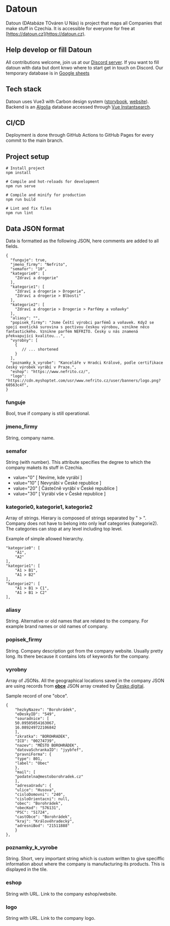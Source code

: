 # Datoun
Datoun (DAtabáze TOváren U Nás) is project that maps all Companies that make stuff in Czechia. It is accessible for everyone for free at [https://datoun.cz](https://datoun.cz).

## Help develop or fill Datoun
All contributions welcome, join us at our [Discord server](https://discord.gg/aDbAabNUeJ). 
If you want to fill datoun with data but dont knwo where to start get in touch on Discord. Our temporary database is in [Google sheets](https://docs.google.com/spreadsheets/d/1AEe_-kzGD-3siz9b7oaILM2IbTCpfKinbhFcpNSnlOg/edit?usp=sharing)

## Tech stack
Datoun uses Vue3 with Carbon design system ([storybook](https://vue.carbondesignsystem.com/?path=/story/carbon--welcome), [website](https://carbondesignsystem.com/)). Backend is an [Algolia](https://dashboard.algolia.com/) database accessed through [Vue Instantsearch](https://www.algolia.com/doc/guides/building-search-ui/what-is-instantsearch/vue/). 

## CI/CD
Deployment is done through GitHub Actions to GitHub Pages for every commit to the main branch.

## Project setup
```
# Install project
npm install

# Compile and hot-reloads for development
npm run serve

# Compile and minify for production
npm run build

# Lint and fix files
npm run lint
```

## Data JSON format
Data is formatted as the following JSON, here comments are added to all fields.

```
{
  "funguje": true,
  "jmeno_firmy": "Nefrito",
  "semafor": "10",
  "kategorie0": [
    "Zdraví a drogerie"
  ],
  "kategorie1": [
    "Zdraví a drogerie > Drogerie",
    "Zdraví a drogerie > Blbosti"
  ],
  "kategorie2": [
    "Zdraví a drogerie > Drogerie > Parfémy a voňavky"
  ],
  "aliasy": "",
  "popisek_firmy": "Jsme Čeští výrobci parfémů a voňavek. Když se spojí exotická surovina s poctivou českou výrobou, vznikne něco fantastického. Vznikne parfém NEFRITO. Česky u nás znamená překvapující kvalitou...",
  "vyrobny": [
    {
       // ... shortened
    }
  ],
  "poznamky_k_vyrobe": "Kanceláře v Hradci Králové, podle certifikace český výrobek vyrábí v Praze.",
  "eshop": "https://www.nefrito.cz/",
  "logo": "https://cdn.myshoptet.com/usr/www.nefrito.cz/user/banners/logo.png?60563c4f",
}
```

### funguje
Bool, true if company is still operational.

### jmeno_firmy
String, company name.

### semafor
String (with number). This attribute specifies the degree to which the company makets its stuff in Czechia.
- value="0" [ Nevíme, kde vyrábí ] 
- value="10" [ Nevyrábí v České republice ] 
- value="20" [ Částečně vyrábí v České republice ]
- value="30" [ Vyrábí vše v České republice ] 

### kategorie0, kategorie1, kategorie2
Array of strings. Hierary is composed of strings separated by " > ". Company does not have to belong into only leaf categories (kategorie2). The categories can stop at any level including top level. 

Example of simple allowed hierarchy.
```
"kategorie0": [
    "A1",
    "A2"
],
"kategorie1": [
    "A1 > B1",
    "A1 > B2"
],
"kategorie2": [
    "A1 > B1 > C1",
    "A1 > B1 > C2"
],
```

### aliasy
String. Alternative or old names that are related to the company. For example brand names or old names of company.

### popisek_firmy
String. Company description got from the company website. Usually pretty long. Its there because it contains lots of keywords for the company.

### vyrobny
Array of JSONs. All the geographical locations saved in the company JSON are using records from [**obce**](https://data.cesko.digital/obce/1/obce.json) JSON array created by [Česko digital](https://github.com/cesko-digital/obce). 

Sample record of one "obce".
```
{
    "hezkyNazev": "Borohrádek",
    "eDeskyID": "549",
    "souradnice": [
    50.09505054163067,
    16.089249722106842
    ],
    "zkratka": "BOROHRADEK",
    "ICO": "00274739",
    "nazev": "MĚSTO BOROHRÁDEK",
    "datovaSchrankaID": "jyybfef",
    "pravniForma": {
    "type": 801,
    "label": "Obec"
    },
    "mail": [
    "podatelna@mestoborohradek.cz"
    ],
    "adresaUradu": {
    "ulice": "Husova",
    "cisloDomovni": "240",
    "cisloOrientacni": null,
    "obec": "Borohrádek",
    "obecKod": "576131",
    "PSC": "51724",
    "castObce": "Borohrádek",
    "kraj": "Královéhradecký",
    "adresniBod": "21511888"
    }
},
```
### poznamky_k_vyrobe
String. Short, very important string which is custom written to give speciffic information about where the company is manufacturing its products. This is displayed in the tile.

### eshop
String with URL. Link to the company eshop/website.

### logo
String with URL. Link to the company logo.
